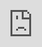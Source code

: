 ```yaml
---
aliases: 
tags: 
date created: 2022-01-25 21:40:47
date modified: 2022-01-27 00:55:38
---
```


# 中国近现代史事件可视化地图

<iframe src="http://history.imztj.cn" allow="fullscreen" style="height: 100%; width: 100%;  position: absolute;top: 0; left: 0;border: 0;"></iframe>
